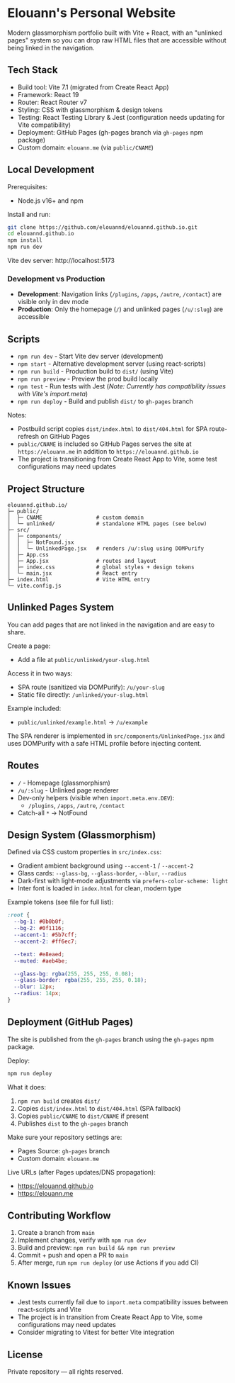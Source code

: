 # Elouann's Personal Website

Modern glassmorphism portfolio built with Vite + React, with an "unlinked pages" system so you can drop raw HTML files that are accessible without being linked in the navigation.

## Tech Stack

- Build tool: Vite 7.1 (migrated from Create React App)
- Framework: React 19
- Router: React Router v7
- Styling: CSS with glassmorphism & design tokens
- Testing: React Testing Library & Jest (configuration needs updating for Vite compatibility)
- Deployment: GitHub Pages (gh-pages branch via `gh-pages` npm package)
- Custom domain: `elouann.me` (via `public/CNAME`)

## Local Development

Prerequisites:
- Node.js v16+ and npm

Install and run:

```bash
git clone https://github.com/elouannd/elouannd.github.io.git
cd elouannd.github.io
npm install
npm run dev
```

Vite dev server: http://localhost:5173

### Development vs Production
- **Development**: Navigation links (`/plugins`, `/apps`, `/autre`, `/contact`) are visible only in dev mode
- **Production**: Only the homepage (`/`) and unlinked pages (`/u/:slug`) are accessible

## Scripts

- `npm run dev` - Start Vite dev server (development)
- `npm start` - Alternative development server (using react-scripts)
- `npm run build` - Production build to `dist/` (using Vite)
- `npm run preview` - Preview the prod build locally
- `npm test` - Run tests with Jest (*Note: Currently has compatibility issues with Vite's import.meta*)
- `npm run deploy` - Build and publish `dist/` to `gh-pages` branch

Notes:
- Postbuild script copies `dist/index.html` to `dist/404.html` for SPA route-refresh on GitHub Pages
- `public/CNAME` is included so GitHub Pages serves the site at `https://elouann.me` in addition to `https://elouannd.github.io`
- The project is transitioning from Create React App to Vite, some test configurations may need updates

## Project Structure

```
elouannd.github.io/
├─ public/
│  ├─ CNAME                 # custom domain
│  └─ unlinked/             # standalone HTML pages (see below)
├─ src/
│  ├─ components/
│  │  ├─ NotFound.jsx
│  │  └─ UnlinkedPage.jsx   # renders /u/:slug using DOMPurify
│  ├─ App.css
│  ├─ App.jsx               # routes and layout
│  ├─ index.css             # global styles + design tokens
│  └─ main.jsx              # React entry
├─ index.html               # Vite HTML entry
└─ vite.config.js
```

## Unlinked Pages System

You can add pages that are not linked in the navigation and are easy to share.

Create a page:
- Add a file at `public/unlinked/your-slug.html`

Access it in two ways:
- SPA route (sanitized via DOMPurify): `/u/your-slug`
- Static file directly: `/unlinked/your-slug.html`

Example included:
- `public/unlinked/example.html` &rarr; `/u/example`

The SPA renderer is implemented in `src/components/UnlinkedPage.jsx` and uses DOMPurify with a safe HTML profile before injecting content.

## Routes

- `/` - Homepage (glassmorphism)
- `/u/:slug` - Unlinked page renderer
- Dev-only helpers (visible when `import.meta.env.DEV`):
  - `/plugins`, `/apps`, `/autre`, `/contact`
- Catch-all `*` &rarr; NotFound

## Design System (Glassmorphism)

Defined via CSS custom properties in `src/index.css`:
- Gradient ambient background using `--accent-1` / `--accent-2`
- Glass cards: `--glass-bg`, `--glass-border`, `--blur`, `--radius`
- Dark-first with light-mode adjustments via `prefers-color-scheme: light`
- Inter font is loaded in `index.html` for clean, modern type

Example tokens (see file for full list):

```css
:root {
  --bg-1: #0b0b0f;
  --bg-2: #0f1116;
  --accent-1: #5b7cff;
  --accent-2: #ff6ec7;

  --text: #e8eaed;
  --muted: #aeb4be;

  --glass-bg: rgba(255, 255, 255, 0.08);
  --glass-border: rgba(255, 255, 255, 0.18);
  --blur: 12px;
  --radius: 14px;
}
```

## Deployment (GitHub Pages)

The site is published from the `gh-pages` branch using the `gh-pages` npm package.

Deploy:

```bash
npm run deploy
```

What it does:
1) `npm run build` creates `dist/`
2) Copies `dist/index.html` to `dist/404.html` (SPA fallback)
3) Copies `public/CNAME` to `dist/CNAME` if present
4) Publishes `dist` to the `gh-pages` branch

Make sure your repository settings are:
- Pages Source: `gh-pages` branch
- Custom domain: `elouann.me`

Live URLs (after Pages updates/DNS propagation):
- https://elouannd.github.io
- https://elouann.me

## Contributing Workflow

1. Create a branch from `main`
2. Implement changes, verify with `npm run dev`
3. Build and preview: `npm run build && npm run preview`
4. Commit + push and open a PR to `main`
5. After merge, run `npm run deploy` (or use Actions if you add CI)

## Known Issues

- Jest tests currently fail due to `import.meta` compatibility issues between react-scripts and Vite
- The project is in transition from Create React App to Vite, some configurations may need updates
- Consider migrating to Vitest for better Vite integration

## License

Private repository — all rights reserved.
